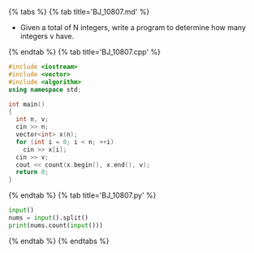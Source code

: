{% tabs %}
{% tab title='BJ_10807.md' %}

* Given a total of N integers, write a program to determine how many integers v have.

{% endtab %}
{% tab title='BJ_10807.cpp' %}

```cpp
#include <iostream>
#include <vector>
#include <algorithm>
using namespace std;

int main()
{
  int n, v;
  cin >> n;
  vector<int> x(n);
  for (int i = 0; i < n; ++i)
    cin >> x[i];
  cin >> v;
  cout << count(x.begin(), x.end(), v);
  return 0;
}
```

{% endtab %}
{% tab title='BJ_10807.py' %}

```py
input()
nums = input().split()
print(nums.count(input()))
```

{% endtab %}
{% endtabs %}